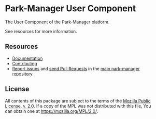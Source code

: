 Park-Manager User Component
===========================

The User Component of the Park-Manager platform.

See resources for more information.

Resources
---------

  * [Documentation](http://docs.park-manager.com/current/component/user/index.html)
  * [Contributing](http://docs.park-manager.com/current/contributing/index.html)
  * [Report issues](https://github.com/park-manager/park-manager/issues) and
    [send Pull Requests](https://github.com/park-manager/park-manager/pulls)
    in the [main park-manager repository](https://github.com/park-manager/park-manager)

License
-------

All contents of this package are subject to the terms of the [Mozilla Public License, v. 2.0](LICENSE).
If a copy of the MPL was not distributed with this file, You can obtain one at https://mozilla.org/MPL/2.0/.
